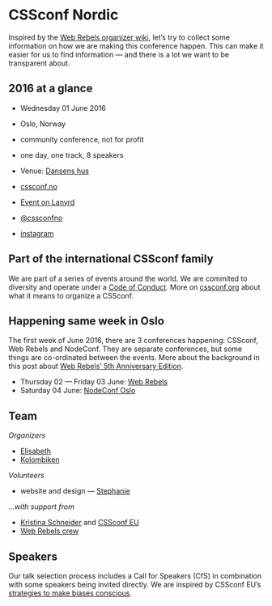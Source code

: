 # CSSconf Nordic

Inspired by the [Web Rebels organizer wiki](https://github.com/webrebels/rebeladmin/wiki), let’s try to collect some information on how we are making this conference happen. This can make it easier for us to find information — and there is a lot we want to be transparent about.

## 2016 at a glance

* Wednesday 01 June 2016
* Oslo, Norway
* community conference, not for profit
* one day, one track, 8 speakers
* Venue: [Dansens hus](http://www.dansenshus.com/)

* [cssconf.no](http://cssconf.no/)
* [Event on Lanyrd](http://lanyrd.com/2016/cssconfno/)
* [@cssconfno](http://twitter.com/cssconfno)
* [instagram](https://instagram.com/cssconfno/)

## Part of the international CSSconf family

We are part of a series of events around the world. We are commited to diversity and operate under a [Code of Conduct](http://cssconf.no/#CoC). More on [cssconf.org](http://cssconf.org/) about what it means to organize a CSSconf.

## Happening same week in Oslo
The first week of June 2016, there are 3 conferences happening: CSSconf, Web Rebels and NodeConf. They are separate conferences, but some things are co-ordinated between the events. More about the background in this post about [Web Rebels’ 5th Anniversary Edition](http://webrebels.tumblr.com/post/135241817448/anniversary-edition).

* Thursday 02 — Friday 03 June: [Web Rebels](http://webrebels.org/) 
* Saturday 04 June: [NodeConf Oslo](http://oslo.nodeconf.com/)

## Team
*Organizers*
* [Elisabeth](https://github.com/elisabethirgens)
* [Kolombiken](https://github.com/kolombiken)

*Volunteers*
* website and design — [Stephanie](https://github.com/NerdyBirdySteph)

*…with support from*
* [Kristina Schneider](https://twitter.com/kriesse) and [CSSconf EU](https://twitter.com/cssconfeu)
* [Web Rebels crew](https://twitter.com/web_rebels)

## Speakers
Our talk selection process includes a Call for Speakers (CfS) in combination with some speakers being invited directly. We are inspired by CSSconf EU’s [strategies to make biases conscious](http://blog.cssconf.eu/2015/08/15/a-talk-selection-process-explained/).